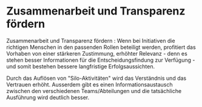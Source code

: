 # Zusammenarbeit und Transparenz fördern

Zusammenarbeit und Transparenz fördern
:
Wenn bei Initiativen die richtigen Menschen in den passenden Rollen beteiligt werden, profitiert das Vorhaben von einer stärkeren Zustimmung, 
erhöhter Relevanz - denn es stehen besser Informationen für die Entscheidungsfindung zur Verfügung - und somit bestehen bessere langfristige 
Erfolgsaussichten.

Durch das Auflösen von "Silo-Aktivitäten" wird das Verständnis und das Vertrauen erhöht. Ausserdem gibt es einen Informationsaustausch zwischen 
den verschiedenen Teams/Abteilungen und die tatsächliche Ausführung wird deutlich besser.